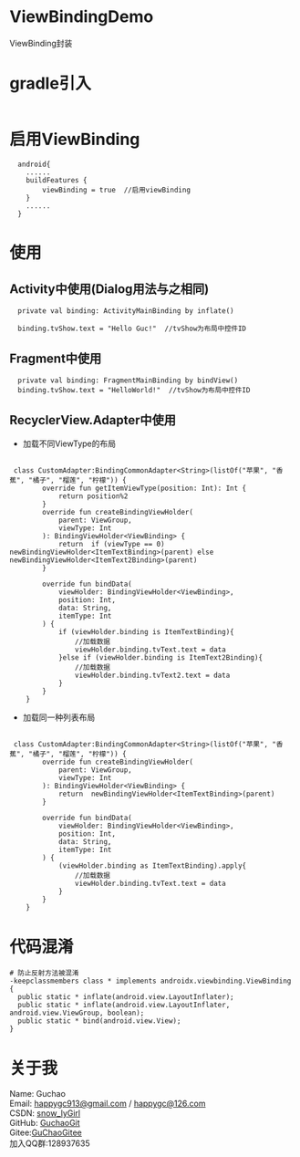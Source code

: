 # ViewBindingDemo
ViewBinding封装
# gradle引入
```
```
# 启用ViewBinding
```
  android{
    ......
    buildFeatures {
        viewBinding = true  //启用viewBinding
    }
    ......
  }
```
# 使用
## Activity中使用(Dialog用法与之相同)
```
  private val binding: ActivityMainBinding by inflate()

  binding.tvShow.text = "Hello Guc!"  //tvShow为布局中控件ID
```
## Fragment中使用
```
  private val binding: FragmentMainBinding by bindView()
  binding.tvShow.text = "HelloWorld!"  //tvShow为布局中控件ID
```
## RecyclerView.Adapter中使用
* 加载不同ViewType的布局
```

 class CustomAdapter:BindingCommonAdapter<String>(listOf("苹果", "香蕉", "橘子", "榴莲", "柠檬")) {
        override fun getItemViewType(position: Int): Int {
            return position%2
        }
        override fun createBindingViewHolder(
            parent: ViewGroup,
            viewType: Int
        ): BindingViewHolder<ViewBinding> {
            return  if (viewType == 0)  newBindingViewHolder<ItemTextBinding>(parent) else newBindingViewHolder<ItemText2Binding>(parent)
        }

        override fun bindData(
            viewHolder: BindingViewHolder<ViewBinding>,
            position: Int,
            data: String,
            itemType: Int
        ) {
            if (viewHolder.binding is ItemTextBinding){
                //加载数据
                viewHolder.binding.tvText.text = data
            }else if (viewHolder.binding is ItemText2Binding){
                //加载数据
                viewHolder.binding.tvText2.text = data
            }
        }
    }
```
* 加载同一种列表布局
```

 class CustomAdapter:BindingCommonAdapter<String>(listOf("苹果", "香蕉", "橘子", "榴莲", "柠檬")) {
        override fun createBindingViewHolder(
            parent: ViewGroup,
            viewType: Int
        ): BindingViewHolder<ViewBinding> {
            return  newBindingViewHolder<ItemTextBinding>(parent)
        }

        override fun bindData(
            viewHolder: BindingViewHolder<ViewBinding>,
            position: Int,
            data: String,
            itemType: Int
        ) {
            (viewHolder.binding as ItemTextBinding).apply{
                //加载数据
                viewHolder.binding.tvText.text = data
            }
        }
    }
```
# 代码混淆
```
# 防止反射方法被混淆
-keepclassmembers class * implements androidx.viewbinding.ViewBinding {
  public static * inflate(android.view.LayoutInflater);
  public static * inflate(android.view.LayoutInflater, android.view.ViewGroup, boolean);
  public static * bind(android.view.View);
}
```

# 关于我  
Name: Guchao  
Email: happygc913@gmail.com / happygc@126.com  
CSDN: [snow_lyGirl](https://blog.csdn.net/qq_31028313)  
GitHub: [GuchaoGit](https://github.com/GuchaoGit?tab=repositories)  
Gitee:[GuChaoGitee](https://gitee.com/guchaogitee/projects)  
加入QQ群:128937635  